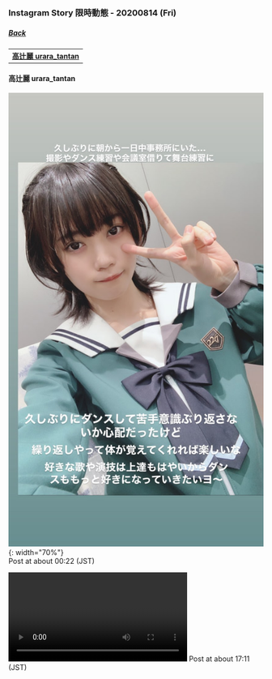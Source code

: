### Instagram Story 限時動態 - 20200814 (Fri)
##### [Back](../IGstory_List.md)

<table>
<th><a href="#urara_tantan">高辻麗 urara_tantan</a></th>
</table>

<a name="urara_tantan"></a>
#### 高辻麗 urara_tantan

![20200814_urara_tantan_1](../../../../Album/Instagram/IGstory/August2020/20200814/20200814_urara_tantan_1.jpg){: width="70%"}  
Post at about 00:22 (JST)  

<video width="70%" height="70%" controls>
  <source src="../../../../Album/Instagram/IGstory/August2020/20200814/20200814_urara_tantan_2.mp4" type="video/mp4">
</video>
Post at about 17:11 (JST)  
